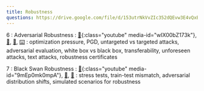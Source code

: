 ```yaml
---
title: Robustness 
questions: https://drive.google.com/file/d/153utrNkVvZIc352dQEvw3E4vQxBpVZgu/view?usp=sharing
---
```


6
: Adversarial Robustness
    : [🎥](#media-popup){:class="youtube" media-id="wIX00bZ173k"}, [🛝](https://docs.google.com/presentation/d/1HzloChC0XElQkCTI181CN6OaYcVNnB5l37sfuANkcq0/edit?usp=sharing), [📖](https://github.com/centerforaisafety/Intro_to_ML_Safety/blob/master/Adversarial%20Robustness/main.md), [⌨️](https://colab.research.google.com/drive/1ezV-jXyPgXDMSo6LqXyRgV_f2ky0cCFH?copy)
: optimization pressure, PGD, untargeted vs targeted attacks, adversarial evaluation, white box vs black box, transferability, unforeseen attacks, text attacks, robustness certificates

7
: Black Swan Robustness
  : [🎥](#media-popup){:class="youtube" media-id="9mEp0mk0mpA"}, [🛝️](https://docs.google.com/presentation/d/1uW7hNstJAq7_lSyk3yP8yTSjN85itESbDHFRi1F4wiw/edit?usp=sharing), [📖](https://github.com/centerforaisafety/Intro_to_ML_Safety/blob/master/Black%20Swan%20Robustness/main.md)
: stress tests, train-test mismatch, adversarial distribution shifts, simulated scenarios for robustness
